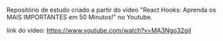 Repositório de estudo criado a partir do vídeo "React Hooks: Aprenda os MAIS IMPORTANTES em 50 Minutos!" no Youtube.

link do vídeo: https://www.youtube.com/watch?v=MA3Ngo32qiI
